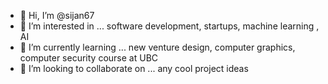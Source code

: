 - 👋 Hi, I’m @sijan67
- 👀 I’m interested in ... software development, startups, machine learning , AI
- 🌱 I’m currently learning ... new venture design, computer graphics, computer security course at UBC
- 💞️ I’m looking to collaborate on ... any cool project ideas

<!---
sijan67/sijan67 is a ✨ special ✨ repository because its `README.md` (this file) appears on your GitHub profile.
You can click the Preview link to take a look at your changes.
--->
